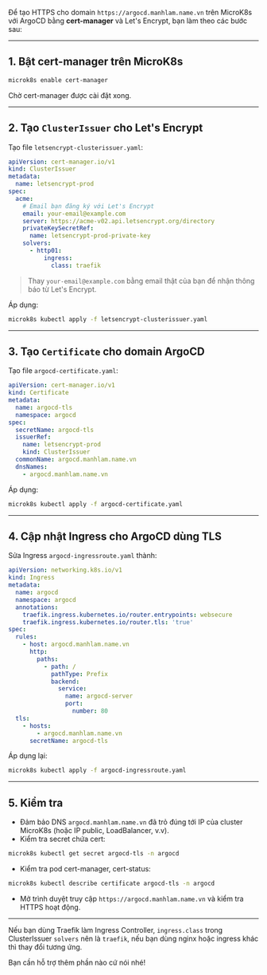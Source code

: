 Để tạo HTTPS cho domain `https://argocd.manhlam.name.vn` trên MicroK8s với ArgoCD bằng **cert-manager** và Let's Encrypt, bạn làm theo các bước sau:

---

## 1. Bật cert-manager trên MicroK8s

```bash
microk8s enable cert-manager
```

Chờ cert-manager được cài đặt xong.

---

## 2. Tạo `ClusterIssuer` cho Let's Encrypt

Tạo file `letsencrypt-clusterissuer.yaml`:

```yaml
apiVersion: cert-manager.io/v1
kind: ClusterIssuer
metadata:
  name: letsencrypt-prod
spec:
  acme:
    # Email bạn đăng ký với Let's Encrypt
    email: your-email@example.com
    server: https://acme-v02.api.letsencrypt.org/directory
    privateKeySecretRef:
      name: letsencrypt-prod-private-key
    solvers:
      - http01:
          ingress:
            class: traefik
```

> Thay `your-email@example.com` bằng email thật của bạn để nhận thông báo từ Let's Encrypt.

Áp dụng:

```bash
microk8s kubectl apply -f letsencrypt-clusterissuer.yaml
```

---

## 3. Tạo `Certificate` cho domain ArgoCD

Tạo file `argocd-certificate.yaml`:

```yaml
apiVersion: cert-manager.io/v1
kind: Certificate
metadata:
  name: argocd-tls
  namespace: argocd
spec:
  secretName: argocd-tls
  issuerRef:
    name: letsencrypt-prod
    kind: ClusterIssuer
  commonName: argocd.manhlam.name.vn
  dnsNames:
    - argocd.manhlam.name.vn
```

Áp dụng:

```bash
microk8s kubectl apply -f argocd-certificate.yaml
```

---

## 4. Cập nhật Ingress cho ArgoCD dùng TLS

Sửa Ingress `argocd-ingressroute.yaml` thành:

```yaml
apiVersion: networking.k8s.io/v1
kind: Ingress
metadata:
  name: argocd
  namespace: argocd
  annotations:
    traefik.ingress.kubernetes.io/router.entrypoints: websecure
    traefik.ingress.kubernetes.io/router.tls: 'true'
spec:
  rules:
    - host: argocd.manhlam.name.vn
      http:
        paths:
          - path: /
            pathType: Prefix
            backend:
              service:
                name: argocd-server
                port:
                  number: 80
  tls:
    - hosts:
        - argocd.manhlam.name.vn
      secretName: argocd-tls
```

Áp dụng lại:

```bash
microk8s kubectl apply -f argocd-ingressroute.yaml
```

---

## 5. Kiểm tra

- Đảm bảo DNS `argocd.manhlam.name.vn` đã trỏ đúng tới IP của cluster MicroK8s (hoặc IP public, LoadBalancer, v.v).
- Kiểm tra secret chứa cert:

```bash
microk8s kubectl get secret argocd-tls -n argocd
```

- Kiểm tra pod cert-manager, cert-status:

```bash
microk8s kubectl describe certificate argocd-tls -n argocd
```

- Mở trình duyệt truy cập `https://argocd.manhlam.name.vn` và kiểm tra HTTPS hoạt động.

---

Nếu bạn dùng Traefik làm Ingress Controller, `ingress.class` trong ClusterIssuer `solvers` nên là `traefik`, nếu bạn dùng nginx hoặc ingress khác thì thay đổi tương ứng.

Bạn cần hỗ trợ thêm phần nào cứ nói nhé!
